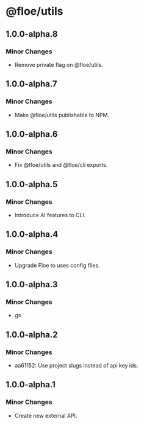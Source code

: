 # @floe/utils

## 1.0.0-alpha.8

### Minor Changes

- Remove private flag on @floe/utils.

## 1.0.0-alpha.7

### Minor Changes

- Make @floe/utils publishable to NPM.

## 1.0.0-alpha.6

### Minor Changes

- Fix @floe/utils and @floe/cli exports.

## 1.0.0-alpha.5

### Minor Changes

- Introduce AI features to CLI.

## 1.0.0-alpha.4

### Minor Changes

- Upgrade Floe to uses config files.

## 1.0.0-alpha.3

### Minor Changes

- gs

## 1.0.0-alpha.2

### Minor Changes

- aa61152: Use project slugs instead of api key ids.

## 1.0.0-alpha.1

### Minor Changes

- Create new external API.
